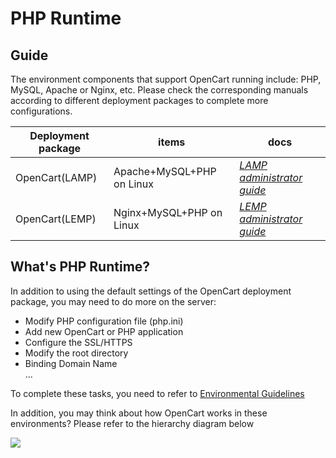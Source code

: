 # PHP Runtime

## Guide

The environment components that support OpenCart running include: PHP, MySQL, Apache or Nginx, etc. Please check the corresponding manuals according to different deployment packages to complete more configurations.

| Deployment package | items| docs |
| --- | --- | --- |
| OpenCart(LAMP) | Apache+MySQL+PHP on Linux | *[LAMP administrator guide](https://support.websoft9.com/docs/lamp)* |
| OpenCart(LEMP)| Nginx+MySQL+PHP on Linux |*[LEMP administrator guide](https://support.websoft9.com/docs/lnmp)*|

## What's PHP Runtime?

In addition to using the default settings of the OpenCart deployment package, you may need to do more on the server:

- Modify PHP configuration file (php.ini)
- Add new OpenCart or PHP application
- Configure the SSL/HTTPS
- Modify the root directory
- Binding Domain Name  
...

To complete these tasks, you need to refer to [Environmental Guidelines](/admin-runtime.md#guide)

In addition, you may think about how OpenCart works in these environments? Please refer to the hierarchy diagram below

![](https://libs.websoft9.com/Websoft9/DocsPicture/en/lamp/lamp-imagestacks-websoft9.png)